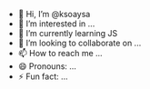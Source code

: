 - 👋 Hi, I’m @ksoaysa
- 👀 I’m interested in ...
- 🌱 I’m currently learning JS
- 💞️ I’m looking to collaborate on ...
- 📫 How to reach me ...
- 😄 Pronouns: ...
- ⚡ Fun fact: ...

<!---
ksoaysa/ksoaysa is a ✨ special ✨ repository because its `README.md` (this file) appears on your GitHub profile.
You can click the Preview link to take a look at your changes.
--->
